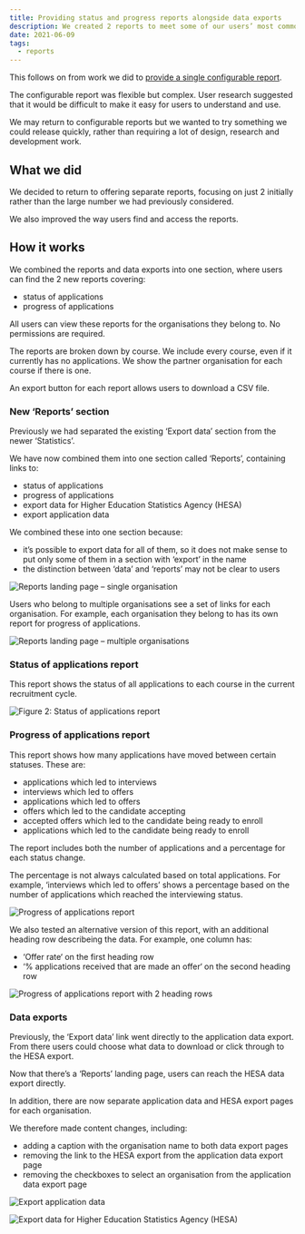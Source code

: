 ```yaml
---
title: Providing status and progress reports alongside data exports
description: We created 2 reports to meet some of our users’ most common needs and put links to them in a section with data exports
date: 2021-06-09
tags:
  - reports
---
```


This follows on from work we did to [provide a single configurable report](/manage-teacher-training-applications/providing-a-configurable-course-report-and-showing-important-data-in-one-place/).

The configurable report was flexible but complex. User research suggested that it would be difficult to make it easy for users to understand and use.

We may return to configurable reports but we wanted to try something we could release quickly, rather than requiring a lot of design, research and development work.

## What we did

We decided to return to offering separate reports, focusing on just 2 initially rather than the large number we had previously considered.

We also improved the way users find and access the reports.

## How it works

We combined the reports and data exports into one section, where users can find the 2 new reports covering:

- status of applications
- progress of applications

All users can view these reports for the organisations they belong to. No permissions are required.

The reports are broken down by course. We include every course, even if it currently has no applications. We show the partner organisation for each course if there is one.

An export button for each report allows users to download a CSV file.

### New ‘Reports’ section

Previously we had separated the existing ‘Export data’ section from the newer ‘Statistics’.

We have now combined them into one section called ‘Reports’, containing links to:

- status of applications
- progress of applications
- export data for Higher Education Statistics Agency (HESA)
- export application data

We combined these into one section because:

- it’s possible to export data for all of them, so it does not make sense to put only some of them in a section with ‘export’ in the name
- the distinction between ‘data’ and ‘reports’ may not be clear to users

![Reports landing page – single organisation](reports-landing-page--single-organisation.png)

Users who belong to multiple organisations see a set of links for each organisation. For example, each organisation they belong to has its own report for progress of applications.

![Reports landing page – multiple organisations](reports-landing-page--multiple-organisations.png)

### Status of applications report

This report shows the status of all applications to each course in the current recruitment cycle.

![Figure 2: Status of applications report](status-of-applications-report.png)

### Progress of applications report

This report shows how many applications have moved between certain statuses. These are:

- applications which led to interviews
- interviews which led to offers
- applications which led to offers
- offers which led to the candidate accepting
- accepted offers which led to the candidate being ready to enroll
- applications which led to the candidate being ready to enroll

The report includes both the number of applications and a percentage for each status change.

The percentage is not always calculated based on total applications. For example, ‘interviews which led to offers’ shows a percentage based on the number of applications which reached the interviewing status.

![Progress of applications report](progress-of-applications-report.png)

We also tested an alternative version of this report, with an additional heading row describeing the data. For example, one column has:

- ‘Offer rate‘ on the first heading row
- ‘% applications received that are made an offer‘ on the second heading row

![Progress of applications report with 2 heading rows](progress-report--long-headings.png)

### Data exports

Previously, the ‘Export data’ link went directly to the application data export. From there users could choose what data to download or click through to the HESA export.

Now that there’s a ‘Reports’ landing page, users can reach the HESA data export directly.

In addition, there are now separate application data and HESA export pages for each organisation.

We therefore made content changes, including:

- adding a caption with the organisation name to both data export pages
- removing the link to the HESA export from the application data export page
- removing the checkboxes to select an organisation from the application data export page

![Export application data](application-data-download.png)

![Export data for Higher Education Statistics Agency (HESA)](hesa-data-download.png)
